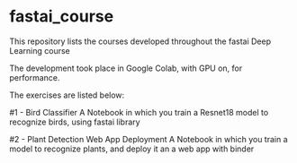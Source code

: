# fastai_course

This repository lists the courses developed throughout the fastai Deep Learning course

The development took place in Google Colab, with GPU on, for performance.

The exercises are listed below:

#1 - Bird Classifier
A Notebook in which you train a Resnet18 model to recognize birds, using fastai library

#2 - Plant Detection Web App Deployment 
A Notebook in which you train a model to recognize plants, and deploy it an a web app with binder
